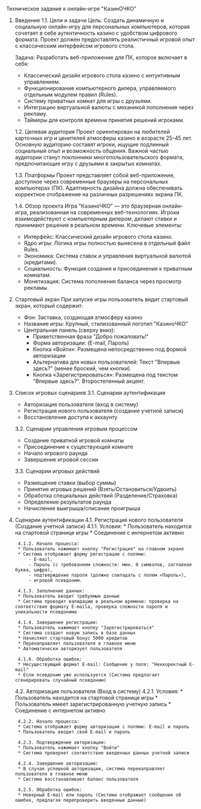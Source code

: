 Техническое задание к онлайн-игре "КазинОЧКО"

1. Введение
    1.1. Цели и задачи
    Цель: Создать динамичную и социальную онлайн-игру для персональных компьютеров, которая сочетает в себе аутентичность казино с удобством цифрового формата. Проект должен предоставлять реалистичный игровой опыт с классическим интерфейсом игрового стола.

    Задача: Разработать веб-приложение для ПК, которое включает в себя:

    * Классический дизайн игрового стола казино с интуитивным управлением.
    * Функционирование компьютерного дилера, управляемого отдельным модулем правил (Rules).
    * Систему приватных комнат для игры с друзьями.
    * Интеграцию виртуальной валюты с механикой пополнения через рекламу.
    * Таймеры для контроля времени принятия решений игроками.

    1.2. Целевая аудитория
    Проект ориентирован на любителей карточных игр и ценителей атмосферы казино в возрасте 25-45 лет. Основную аудиторию составят игроки, ищущие подлинный социальный опыт и возможность общения. Важной частью аудитории станут поклонники многопользовательского формата, предпочитающие игру с друзьями в закрытых комнатах.

    1.3. Платформы
    Проект представляет собой веб-приложение, доступное через современные браузеры на персональных компьютерах (ПК). Адаптивность дизайна должна обеспечивать корректное отображение на различных разрешениях экрана ПК.

    1.4. Обзор проекта
    Игра "КазиноЧКО" — это браузерная онлайн-игра, реализованная на современных веб-технологиях. Игроки взаимодействуют с компьютерным дилером, делают ставки и принимают решения в реальном времени. Ключевые элементы:
    * Интерфейс: Классический дизайн игрового стола казино.
    * Ядро игры: Логика игры полностью вынесена в отдельный файл Rules.
    * Экономика: Система ставок и управления виртуальной валютой (кредитами).
    * Социальность: Функция создания и присоединения к приватным комнатам.
    * Монетизация: Система пополнения баланса через просмотр рекламы.

2. Стартовый экран
    При запуске игры пользователь видит стартовый экран, который содержит:

    * Фон: Заставка, создающая атмосферу казино
    * Название игры: Крупный, стилизованный логотип "КазиноЧКО"
    * Центральная панель (сверху вниз):
      *  Приветственная фраза "Добро пожаловать!"
      *  Форма авторизации: (E-mail, Пароль)
      *  Кнопка «Войти»: Размещена непосредственно под формой авторизации
      *  Альтернатива для новых пользователей: Текст "Впервые здесь?" (менее броский, чем кнопки).
      *  Кнопка «Зарегистрироваться»: Размещена под текстом "Впервые здесь?". Второстепенный акцент.

3. Список игровых сценариев
    3.1. Сценарии аутентификации
    * Авторизация пользователя (вход в систему)
    * Регистрация нового пользователя (создание учетной записи)
    * Восстановление доступа к аккаунту

    3.2. Сценарии управления игровым процессом
    * Создание приватной игровой комнаты
    * Присоединение к существующей комнате
    * Начало игрового раунда
    * Завершение игровой сессии

    3.3. Сценарии игровых действий
    * Размещение ставки (выбор суммы)
    * Принятие игровых решений (Взять/Остановиться/Удвоить)
    * Обработка специальных действий (Разделение/Страховка)
    * Определение результатов раунда
    * Начисление выигрыша/списание проигрыша
  
4. Сценарии аутентификации
    4.1. Регистрация нового пользователя (Создание учетной записи)
        4.1.1. Условия:
        * Пользователь находится на стартовой странице игры
        * Соединение с интернетом активно

        4.1.2. Начало процесса:
        * Пользователь нажимает кнопку "Регистрация" на главном экране
        * Система отображает форму регистрации с полями: 
            - E-mail,
            - Пароль (с требованием сложности: мин. 8 символов, заглавная буква, цифра),
            - подтверждение пароля (должно совпадать с полем «Пароль»),
            - игровой псевдоним.

        4.1.3. Заполнение данных:
        * Пользователь вводит требуемые данные
        * Система проводит валидацию в реальном времени: проверка на соответствие формату E-mailа, проверка сложности пароля и уникальности псевдонима
    
        4.1.4. Завершение регистрации:
        * Пользователь нажимает кнопку "Зарегистрироваться"
        * Система создает новую запись в базе данных
        * Начисляет стартовый бонус 5000 кредитов
        * Перенаправляет пользователя в главное меню
        * Автоматически авторизует пользователя

        4.1.6. Обработка ошибок:
        * Несуществующий формат E-mail: Сообщение у поля: "Неккоректный E-mail"
        * Если псевдоним уже используется (Система предлагает сгенерировать случайный псевдоним)

     4.2. Авторизация пользователя (Вход в систему)
        4.2.1. Условия:
        * Пользователь находится на стартовой странице игры
        * Пользователь имеет зарегистрированную учетную запись
        * Соединение с интернетом активно

        4.2.2. Начало процесса:
        * Система отображает форму авторизации с полями: E-mail и пароль
        * Пользователь вводит свой E-mail и пароль

        4.2.3. Подтверждение авторизации:
        * Пользователь нажимает кнопку "Войти"
        * Система проверяет соответствие введенных данных учетной записи

        4.2.4. Завершение авторизации:
        * В случае успешной авторизации, система перенаправляет пользователя в главное меню
        * Система восстанавливает баланс пользователя

        4.2.5. Обработка ошибок:
        * Неверный E-mail или пароль (Система отображает сообщение об ошибке, предлагая перепроверить введенные данные)